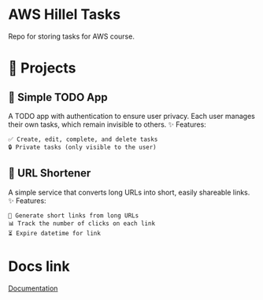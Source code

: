 
# AWS Hillel Tasks

Repo for storing tasks for AWS course.



# 🚀 Projects

## 📝 Simple TODO App

A TODO app with authentication to ensure user privacy.
Each user manages their own tasks, which remain invisible to others.
✨ Features:

    ✅ Create, edit, complete, and delete tasks
    🔒 Private tasks (only visible to the user)

## 🔗 URL Shortener

A simple service that converts long URLs into short, easily shareable links.
✨ Features:

    🔗 Generate short links from long URLs
    📊 Track the number of clicks on each link
    ⏳ Expire datetime for link

# Docs link
[Documentation](https://documenter.getpostman.com/view/18618101/2sAYdeLBHb)
